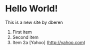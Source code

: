 # Hello World!
This is a new site by dberen
1. First item
1. Second item
  1. Item 2a
[Yahoo] (http://yahoo.com)

